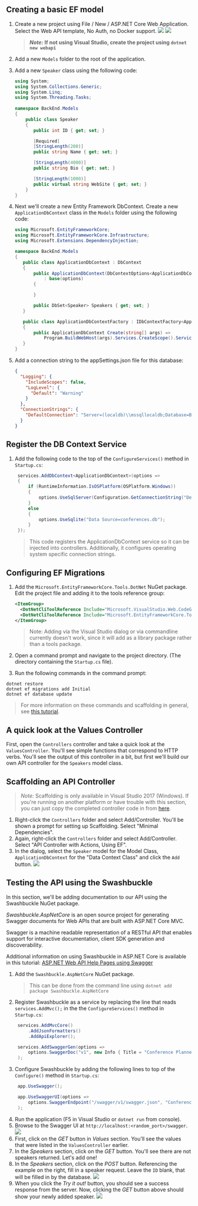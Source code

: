 ## Creating a basic EF model

1. Create a new project using File / New / ASP.NET Core Web Application. Select the Web API template, No Auth, no Docker support.
   ![](images/new-project.png)
   ![](images/new-web-api-settings.png)
   > ***Note:* If not using Visual Studio, create the project using `dotnet new webapi`**
1. Add a new `Models` folder to the root of the application.
1. Add a new `Speaker` class using the following code:
    ```csharp
    using System;
    using System.Collections.Generic;
    using System.Linq;
    using System.Threading.Tasks;
  
    namespace BackEnd.Models
    {
        public class Speaker
        {
           public int ID { get; set; }
    
           [Required]
           [StringLength(200)]
           public string Name { get; set; }
    
           [StringLength(4000)]
           public string Bio { get; set; }
    
           [StringLength(1000)]
           public virtual string WebSite { get; set; }
        }
    }
    ``` 
1. Next we'll create a new Entity Framework DbContext. Create a new `ApplicationDbContext` class in the `Models` folder using the following code:
    ```csharp
   using Microsoft.EntityFrameworkCore;
   using Microsoft.EntityFrameworkCore.Infrastructure;
   using Microsoft.Extensions.DependencyInjection;
   
   namespace BackEnd.Models
   {
       public class ApplicationDbContext : DbContext
       {
           public ApplicationDbContext(DbContextOptions<ApplicationDbContext> options)
               : base(options)
           {
   
           }

           public DbSet<Speaker> Speakers { get; set; }
       }

       public class ApplicationDbContextFactory : IDbContextFactory<ApplicationDbContext>
       {
           public ApplicationDbContext Create(string[] args) =>
               Program.BuildWebHost(args).Services.CreateScope().ServiceProvider.GetRequiredService<ApplicationDbContext>();
       }
   }
    ```
1. Add a connection string to the appSettings.json file for this database:

   ```json
   {
     "Logging": {
       "IncludeScopes": false,
       "LogLevel": {
         "Default": "Warning"
       }
     },
     "ConnectionStrings": {
       "DefaultConnection": "Server=(localdb)\\mssqllocaldb;Database=BackEndContext-2faf96af-a5fb-451a-b07e-badfooddecaf;   Trusted_Connection=True;MultipleActiveResultSets=true"
     }
   }
   ```

## Register the DB Context Service
1. Add the following code to the top of the `ConfigureServices()` method in `Startup.cs`:
   ```csharp
    services.AddDbContext<ApplicationDbContext>(options =>
    {
        if (RuntimeInformation.IsOSPlatform(OSPlatform.Windows))
        {
            options.UseSqlServer(Configuration.GetConnectionString("DefaultConnection"));
        }
        else
        {
            options.UseSqlite("Data Source=conferences.db");
        }
    });
   ```
   >This code registers the ApplicationDbContext service so it can be injected into controllers. Additionally, it configures operating system specific connection strings.

## Configuring EF Migrations
1. Add the `Microsoft.EntityFrameworkCore.Tools.DotNet` NuGet package. Edit the project file and adding it to the tools reference group:
   ```xml
   <ItemGroup>
     <DotNetCliToolReference Include="Microsoft.VisualStudio.Web.CodeGeneration.Tools" Version="2.0.0-preview1-final" />
     <DotNetCliToolReference Include="Microsoft.EntityFrameworkCore.Tools.DotNet" Version="2.0.0-preview1-final" />
   </ItemGroup>
   ```
   >Note: Adding via the Visual Studio dialog or via commandline currently doesn't work, since it will add as a library package rather than a tools package.
1. Open a command prompt and navigate to the project directory. (The directory containing the `Startup.cs` file).

1. Run the following commands in the command prompt:

  ```console
  dotnet restore
  dotnet ef migrations add Initial
  dotnet ef database update
  ```
  >For more information on these commands and scaffolding in general, see [this tutorial](https://docs.microsoft.com/en-us/aspnet/core/tutorials/first-mvc-app/adding-model#add-initial-migration-and-update-the-database).

## A quick look at the Values Controller
First, open the `Controllers` controller and take a quick look at the `ValuesController`. You'll see simple functions that correspond to HTTP verbs. You'll see the output of this controller in a bit, but first we'll build our own API controller for the `Speakers` model class.

## Scaffolding an API Controller 
>*Note:* Scaffolding is only available in Visual Studio 2017 (Windows). If you're running on another platform or have trouble with this section, you can just copy the  completed controller code in from [here](/save-points/1-Create-API-and-EF-Model/ConferencePlanner/BackEnd/Controllers/SpeakersController.cs).
1. Right-click the `Controllers` folder and select Add/Controller. You'll be shown a prompt for setting up Scaffolding. Select "Minimal Dependencies".
1. Again, right-click the `Controllers` folder and select Add/Controller. Select "API Controller with Actions, Using EF".
1. In the dialog, select the `Speaker` model for the Model Class, `ApplicationDbContext` for the "Data Context Class" and click the `Add` button.
   ![](images/scaffold-api-controller.png)

## Testing the API using the Swashbuckle

In this section, we'll be adding documentation to our API using the Swashbuckle NuGet package.

*Swashbuckle.AspNetCore* is an open source project for generating Swagger documents for Web APIs that are built with ASP.NET Core MVC.

Swagger is a machine readable representation of a RESTful API that enables support for interactive documentation, client SDK generation and discoverability.

Additional information on using Swashbuckle in ASP.NET Core is available in this tutorial: [ASP.NET Web API Help Pages using Swagger](https://docs.microsoft.com/en-us/aspnet/core/tutorials/web-api-help-pages-using-swagger)

1. Add the `Swashbuckle.AspNetCore` NuGet package.
   > This can be done from the command line using `dotnet add package Swashbuckle.AspNetCore`
1. Register Swashbuckle as a service by replacing the line that reads `services.AddMvc();` in the the `ConfigureServices()` method in `Startup.cs`:
   ```csharp
    services.AddMvcCore()
        .AddJsonFormatters()
        .AddApiExplorer();

    services.AddSwaggerGen(options =>
        options.SwaggerDoc("v1", new Info { Title = "Conference Planner API", Version = "v1" })
    );
   ```
1. Configure Swashbuckle by adding the following lines to top of the `Configure()` method in `Startup.cs`:
   ```csharp
    app.UseSwagger();

    app.UseSwaggerUI(options =>
        options.SwaggerEndpoint("/swagger/v1/swagger.json", "Conference Planner API v1")
    );
   ```
1. Run the application (F5 in Visual Studio or `dotnet run` from console). 
1. Browse to the Swagger UI at `http://localhost:<random_port>/swagger`. 
   ![](images/swagger-speakers.png)
1. First, click on the *GET* button in *Values* section. You'll see the values that were listed in the `ValuesController` earlier.
1. In the *Speakers* section, click on the *GET* button. You'll see there are not speakers returned. Let's add one!
1. In the *Speakers* section, click on the *POST* button. Referencing the example on the right, fill in a speaker request. Leave the `ID` blank, that will be filled in by the database. 
   ![](images/swagger-create-speaker.png)
1. When you click the *Try it out!* button, you should see a success response from the server. Now, clicking the *GET* button above should show your newly added speaker.
   ![](images/swagger-create-results.png)
